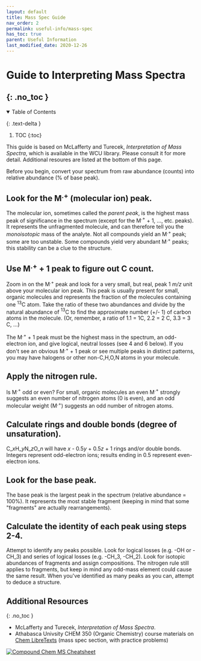 ```yaml
---
layout: default
title: Mass Spec Guide
nav_order: 2
permalink: useful-info/mass-spec
has_toc: true
parent: Useful Information
last_modified_date: 2020-12-26
---
```


# Guide to Interpreting Mass Spectra
{: .no_toc }
-----

<details open markdown="block">
  <summary>
  Table of Contents
  </summary>

  {: .text-delta }
1. TOC
{:toc}
</details>

This guide is based on McLafferty and Turecek, *Interpretation of Mass Spectra*, which is available in the WCU library.  Please consult it for more detail.  Additional resoures are listed at the bottom of this page.

Before you begin, convert your spectrum from raw abundance (counts) into relative abundance (% of base peak).  

## Look for the M$^{.+}$ (molecular ion) peak.

The molecular ion, sometimes called the *parent peak*, is the highest mass peak of significance in the spectrum (except for the M$^{.+}$ + 1, ..., etc. peaks).  It represents the unfragmented molecule, and can therefore tell you the *monoisotopic* mass of the analyte.  Not all compounds yield an M$^{.+}$ peak; some are too unstable.  Some compounds yield very abundant M$^{.+}$ peaks; this stability can be a clue to the structure.

## Use M$^{.+}$ + 1 peak to figure out C count.

Zoom in on the M$^{.+}$ peak and look for a very small, but real, peak 1 *m/z* unit above your molecular ion peak.  This peak is usually present for small, organic molecules and represents the fraction of the molecules containing one $^{13}$C atom.  Take the ratio of these two abundances and divide by the natural abundance of $^{13}$C to find the approximate number (+/- 1) of carbon atoms in the molecule.  (Or, remember, a ratio of 1.1 = 1C, 2.2 = 2 C, 3.3 = 3 C, ...)

The  M$^{.+}$ + 1 peak must be the highest mass in the spectrum, an odd-electron ion, and give logical, neutral losses (see 4 and 6 below). If you don't see an obvious M$^{.+}$ + 1 peak or see multiple peaks in distinct patterns, you may have halogens or other non-C,H,O,N atoms in your molecule.  

## Apply the nitrogen rule.

Is M$^{.+}$ odd or even? For small, organic molecules an even M$^{.+}$ strongly suggests an even number of nitrogen atoms (0 is even), and an odd molecular weight (M$^{.+}$) suggests an odd number of nitrogen atoms.

## Calculate rings and double bonds (degree of unsaturation).

C$\_{x}$H$\_{y}$N$\_{z}$O$\_{n}$ will have *x* - 0.5*y* + 0.5*z* + 1 rings and/or double bonds.  Integers represent odd-electron ions; results ending in 0.5 represent even-electron ions.

## Look for the base peak.

The base peak is the largest peak in the spectrum (relative abundance = 100%).  It represents the most stable fragment (keeping in mind that some "fragments" are actually rearrangements).

## Calculate the identity of each peak using steps 2-4.

Attempt to identify any peaks possible.  Look for logical losses (e.g. -OH or -CH$\_{3}$) and series of logical losses (e.g. -CH$\_{3}$, -CH$\_{2}$).  Look for isotopic abundances of fragments and assign compositions.  The nitrogen rule still applies to fragments, but keep in mind any odd-mass element could cause the same result.  When you've identified as many peaks as you can, attempt to deduce a structure.

## Additional Resources
{: .no_toc }

- McLafferty and Turecek, *Interpretation of Mass Spectra*.
- Athabasca Univsity CHEM 350 (Organic Chemistry) course materials on [Chem LibreTexts](https://chem.libretexts.org/Courses/Athabasca_University/Chemistry_350%3A_Organic_Chemistry_I/Chapter_12%3A_Structure_Determination%3A_Mass_Spectrometry_and_Infrared_Spectroscopy/12.02_Interpreting_Mass_Spectra) (mass spec section, with practice problems)

[![Compound Chem MS Cheatsheet](https://i0.wp.com/www.compoundchem.com/wp-content/uploads/2015/05/Mass-Spectrometry-Common-Mass-Spectra-Fragments.png?w=1654&ssl=1)](https://www.compoundchem.com/2015/05/07/mass-spectrometry/)
